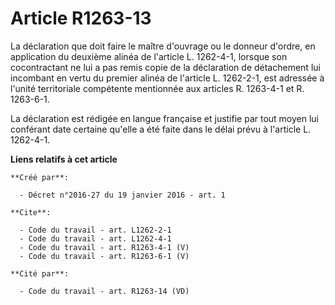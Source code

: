 # Article R1263-13

La déclaration que doit faire le maître d'ouvrage ou le donneur d'ordre, en application du deuxième alinéa de l'article L.
1262-4-1, lorsque son cocontractant ne lui a pas remis copie de la déclaration de détachement lui incombant en vertu du
premier alinéa de l'article L. 1262-2-1, est adressée à l'unité territoriale compétente mentionnée aux articles R. 1263-4-1
et R. 1263-6-1. 

La déclaration est rédigée en langue française et justifie par tout moyen lui conférant date certaine qu'elle a été faite
dans le délai prévu à l'article L. 1262-4-1.

**Liens relatifs à cet article**

	**Créé par**:

	  - Décret n°2016-27 du 19 janvier 2016 - art. 1

	**Cite**:

	  - Code du travail - art. L1262-2-1
	  - Code du travail - art. L1262-4-1
	  - Code du travail - art. R1263-4-1 (V)
	  - Code du travail - art. R1263-6-1 (V)

	**Cité par**:

	  - Code du travail - art. R1263-14 (VD)
